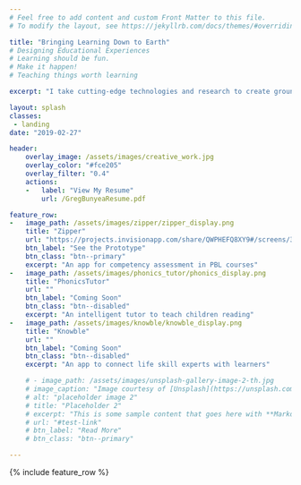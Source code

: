 ```yaml
---
# Feel free to add content and custom Front Matter to this file.
# To modify the layout, see https://jekyllrb.com/docs/themes/#overriding-theme-defaults

title: "Bringing Learning Down to Earth"
# Designing Educational Experiences
# Learning should be fun.
# Make it happen!
# Teaching things worth learning

excerpt: "I take cutting-edge technologies and research to create grounded learning experiences with applications in the real world."

layout: splash
classes:
 - landing
date: "2019-02-27"

header:
    overlay_image: /assets/images/creative_work.jpg
    overlay_color: "#fce205"
    overlay_filter: "0.4"
    actions:
    -   label: "View My Resume"
        url: /GregBunyeaResume.pdf

feature_row:
-   image_path: /assets/images/zipper/zipper_display.png
    title: "Zipper"
    url: "https://projects.invisionapp.com/share/QWPHEFQ8XY9#/screens/335414339"
    btn_label: "See the Prototype"
    btn_class: "btn--primary"
    excerpt: "An app for competency assessment in PBL courses"
-   image_path: /assets/images/phonics_tutor/phonics_display.png
    title: "PhonicsTutor"
    url: ""
    btn_label: "Coming Soon"
    btn_class: "btn--disabled"
    excerpt: "An intelligent tutor to teach children reading"
-   image_path: /assets/images/knowble/knowble_display.png
    title: "Knowble"
    url: ""
    btn_label: "Coming Soon"
    btn_class: "btn--disabled"
    excerpt: "An app to connect life skill experts with learners"

    # - image_path: /assets/images/unsplash-gallery-image-2-th.jpg
    # image_caption: "Image courtesy of [Unsplash](https://unsplash.com/)"
    # alt: "placeholder image 2"
    # title: "Placeholder 2"
    # excerpt: "This is some sample content that goes here with **Markdown** formatting."
    # url: "#test-link"
    # btn_label: "Read More"
    # btn_class: "btn--primary"

---
```


{% include feature_row %}